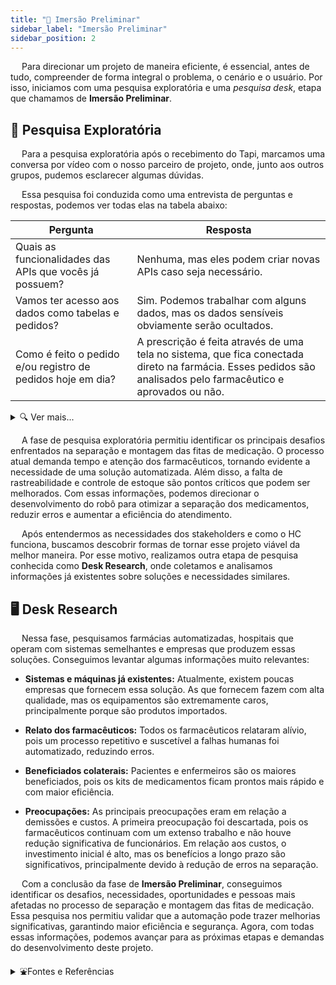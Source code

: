 ```yaml
---
title: "🔎 Imersão Preliminar"
sidebar_label: "Imersão Preliminar"
sidebar_position: 2
---
```

 

&emsp; Para direcionar um projeto de maneira eficiente, é essencial, antes de tudo, compreender de forma integral o problema, o cenário e o usuário. Por isso, iniciamos com uma pesquisa exploratória e uma _pesquisa desk_, etapa que chamamos de **Imersão Preliminar**.

## 📝 Pesquisa Exploratória

&emsp; Para a pesquisa exploratória após o recebimento do Tapi, marcamos uma conversa por vídeo com o nosso parceiro de projeto, onde, junto aos outros grupos, pudemos esclarecer algumas dúvidas.

&emsp; Essa pesquisa foi conduzida como uma entrevista de perguntas e respostas, podemos ver todas elas na tabela abaixo:


| **Pergunta** | **Resposta** |
|-------------|-------------|
| Quais as funcionalidades das APIs que vocês já possuem? | Nenhuma, mas eles podem criar novas APIs caso seja necessário. |
| Vamos ter acesso aos dados como tabelas e pedidos? | Sim. Podemos trabalhar com alguns dados, mas os dados sensíveis obviamente serão ocultados. |
| Como é feito o pedido e/ou registro de pedidos hoje em dia? | A prescrição é feita através de uma tela no sistema, que fica conectada direto na farmácia. Esses pedidos são analisados pelo farmacêutico e aprovados ou não. |

<details>
  <summary>🔍 Ver mais...</summary>
  
| **Pergunta** | **Resposta** |
|-------------|-------------|
| Existe um diagrama de como funciona o sistema de vocês? | Sim, eles irão mandar em outro momento (até o momento atual eles não enviaram). |
| Já existe uma fiscalização de psicotrópicos dos pedidos? | Existe uma contagem manual diária. A preocupação é maior quando o item sai da farmácia, pois eles não têm como ter certeza de que o produto de fato foi utilizado no paciente. Querem criar uma forma de rastreabilidade que intitulam como ‘rastreabilidade à beira do leito’, onde a enfermeira leria o coligo do paciente e do remédio ao utilizá-lo. |
| Os remédios do mesmo bin possuem a mesma data de validade? | Idealmente sim, mas às vezes tem um saquinho fechado dentro do bin com remédios de outra validade. |
| Haverá QR codes em todos os comprimidos? | Todos os medicamentos vão ter sempre identificação: código de barra ou QR Code, mas a posição dele não é garantida. |
| Qual o procedimento quando algum medicamento acaba no estoque? | Não existe um controle de estoque, por isso o médico é avisado e o medicamento não é separado. |
| Que tipo de aprovação o farmacêutico faz antes de montar a fita? Ele verifica se ainda há em estoque o medicamento ou outra opção de remédio para substituir? | O farmacêutico faz uma dupla checagem para ver se não pegaram o medicamento errado. O farmacêutico tem que seguir protocolos institucionais; alguns remédios precisam de permissão da CCIH para liberar. O farmacêutico vê se a prescrição está correta no sentido da administração dos remédios. |
| Faz sentido para vocês manter a opção de modo manual? | Sim, pois é comum que, em algumas situações, tenham que pegar um remédio de forma unitária, mas nada impede de pedir para o robô pegar um item de atendimento na porta. Preferem um comando para pegar apenas um remédio, mas uma coisa não exclui a outra. |
| São contados quantos comprimidos e ampolas de cada remédio entram e saem da farmácia? Se sim, com que frequência? | Os psicotrópicos são contados diariamente, os outros remédios não são contados. O ideal do controle de estoque seria ter o saldo e computar a baixa a cada fita/prescrição entregue. |
| Pensando no projeto que vamos desenvolver, qual o principal desafio que vocês enfrentam hoje em dia no processo de recebimento, separação e montagem das fitas de medicamentos? | O principal desafio é a separação, pois demanda muito tempo e atenção. Pode haver erros que comprometam a segurança do paciente e a eficiência do atendimento. |
| A interface do nosso projeto será responsável só pelas etapas de triagem e separação ou ele será utilizado também pelo estoque/almoxarifado e logística dos remédios? | O sistema vai ser usado na farmácia, mas seria legal outros setores terem acesso a alguns dados. |
| O que acontece quando uma fita volta pra farmácia? Qual é o processo utilizado para tratar essas fitas que voltam? | O medicamento volta quando o paciente tem alta ou quando mudou o procedimento de forma repentina. A enfermeira devolve pra farmácia uma vez ao dia e lá eles devolvem no bin, mas isso não é registrado. Muitas vezes nem sabem de que paciente aquele medicamento voltou. Um grande problema é que as enfermeiras juntam os medicamentos em uma única fita e não identificam as fitas retornadas. |
| Como a equipe da farmácia sabe quando o estoque está acabando? | No olho, totalmente manual. |
| Quais são as funções de cada pessoa no processo? Por exemplo, o que faz o farmacêutico? E o enfermeiro? | Enfermagem não faz parte do processo. O desenvolvimento ocorre dentro da farmácia onde só tem farmacêuticos e técnicos. O farmacêutico recebe a prescrição pronta que o médico enviou, vê se os medicamentos foram prescritos corretamente (triagem da prescrição), e o técnico também ajuda no processo. A separação é a segunda etapa; o técnico de farmácia lista liberada na triagem, pega os medicamentos e coloca em uma bandeja (separada por paciente). Terminada a separação, bipam e selam as fitas, prescrição por prescrição. No final, entregam o saquinho na enfermaria. |
| Em relação à rastreabilidade, entendemos que o que vocês pediram é que o sistema seja capaz de armazenar quais medicamentos um determinado paciente consumiu. Isso está correto? | Rastreabilidade carrega a identidade do medicamento no registro. Adicionar os dados do medicamento para o paciente (lote, quantidade, validade, etc.). Esses dados estão na etiqueta do medicamento (QR Code, barra). Saber também quem vendeu o medicamento para o hospital. O fabricante é um dado importante.  Outro ponto importante: as fitas são montadas em apenas um momento do dia. Ou seja, existe um acúmulo de pedidos e depois esses pedidos são montados de uma vez e entregues de uma vez também, exceto pedidos de emergência.|
| A ideia é que a receita (prescrição) seja adicionada diretamente no sistema que estamos desenvolvendo ou ela apenas será recebida? | Eles já possuem um sistema para que o médico faça as receitas. |
| Há algum passo muito importante que pode ter ficado implícito quando se trata desse processo de triagem, separação e conferência? | Escalonamento futuro do projeto piloto: a farmácia é grande e o tempo de locomoção até todos os medicamentos também é significativo. O protótipo precisa levar em conta uma maior mobilidade. Há também pesos de diferentes medicamentos e a localização (por estarem longe um do outro). É preciso ter um modo de distinção visual, com o nome do medicamento, para não haver erro de identificação. Em um outro mundo, o ideal seria o projeto poder distinguir diferentes remédios misturados. Não é preciso fazer isso, mas seria legal o projeto ser modular para escalonar isso. |
| Ainda com base no processo da triagem, seria possível enviar para a gente um vídeo da tela do computador realizando os procedimentos? | Ela vai mandar uns prints das telas futuramente (ainda não enviado). |
| Quais seriam informações que não poderiam faltar para construirmos nosso banco de dados? | código de produto (CHC). Lembrando que o mesmo remédio com doses diferentes possuem códigos diferentes. Informações do Paciente: nome, leito, HC... |
| Seria interessante para vocês se incluíssemos um histórico de alergias ou doenças ligadas a cada paciente? | O sistema deles possui essa ferramenta, mas dependem do médico ou do enfermeiro para fazer o registro de alergias do paciente. |
| Como é registrada essa “dose unitária” de remédios? Tem alguma logística específica com marcas diferentes dos mesmos remédios? | Os remédios são registrados sempre pelo nome do princípio ativo, sem distinção de marca. |

</details>

&emsp; A fase de pesquisa exploratória permitiu identificar os principais desafios enfrentados na separação e montagem das fitas de medicação. O processo atual demanda tempo e atenção dos farmacêuticos, tornando evidente a necessidade de uma solução automatizada. Além disso, a falta de rastreabilidade e controle de estoque são pontos críticos que podem ser melhorados. Com essas informações, podemos direcionar o desenvolvimento do robô para otimizar a separação dos medicamentos, reduzir erros e aumentar a eficiência do atendimento.

&emsp; Após entendermos as necessidades dos stakeholders e como o HC funciona, buscamos descobrir formas de tornar esse projeto viável da melhor maneira. Por esse motivo, realizamos outra etapa de pesquisa conhecida como **Desk Research**, onde coletamos e analisamos informações já existentes sobre soluções e necessidades similares.

## 🖥️ Desk Research

&emsp;  Nessa fase, pesquisamos farmácias automatizadas, hospitais que operam com sistemas semelhantes e empresas que produzem essas soluções. Conseguimos levantar algumas informações muito relevantes:

* **Sistemas e máquinas já existentes:** Atualmente, existem poucas empresas que fornecem essa solução. As que fornecem fazem com alta qualidade, mas os equipamentos são extremamente caros, principalmente porque são produtos importados.

* **Relato dos farmacêuticos:** Todos os farmacêuticos relataram alívio, pois um processo repetitivo e suscetível a falhas humanas foi automatizado, reduzindo erros.

* **Beneficiados colaterais:** Pacientes e enfermeiros são os maiores beneficiados, pois os kits de medicamentos ficam prontos mais rápido e com maior eficiência.

* **Preocupações:** As principais preocupações eram em relação a demissões e custos. A primeira preocupação foi descartada, pois os farmacêuticos continuam com um extenso trabalho e não houve redução significativa de funcionários. Em relação aos custos, o investimento inicial é alto, mas os benefícios a longo prazo são significativos, principalmente devido à redução de erros na separação.

&emsp; Com a conclusão da fase de **Imersão Preliminar**, conseguimos identificar os desafios, necessidades, oportunidades e pessoas mais afetadas no processo de separação e montagem das fitas de medicação. Essa pesquisa nos permitiu validar que a automação pode trazer melhorias significativas, garantindo maior eficiência e segurança. Agora, com todas essas informações, podemos avançar para as próximas etapas e demandas do desenvolvimento deste projeto.


<details>
  <summary>⛲Fontes e Referências</summary>

* https://www.youtube.com/watch?v=Azu1uGIJiwE 
* https://panoramafarmaceutico.com.br/robo-na-farmacia-amplia-faturamento/ 
* https://rowa.de/br/ 
* https://sisnacmed.com.br/robo-para-farmacia-hospitalar/ 
* https://engeclinic.com/pillpick/ 
* https://www.omnicell.com/resources/video/central-med-automation-service/ 
* https://www.willach-pharmacy-solutions.com/EN/ 

</details>